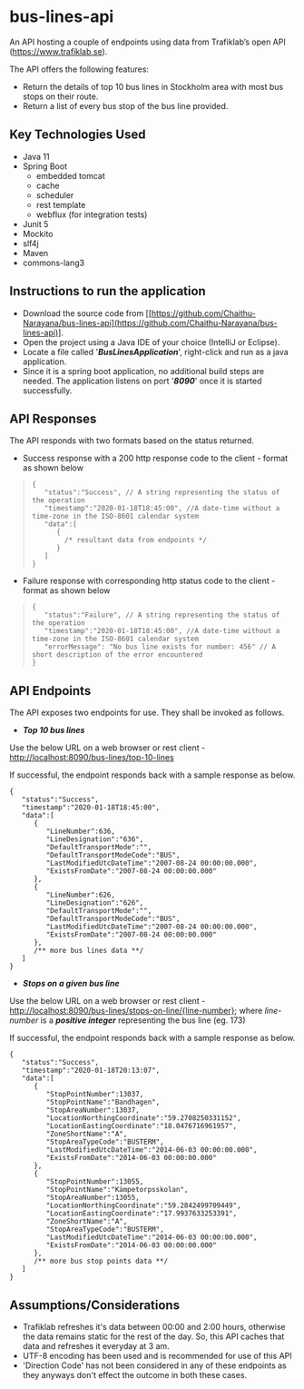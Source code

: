 # bus-lines-api
An API hosting a couple of endpoints using data from Trafiklab’s open API (https://www.trafiklab.se).

The API offers the following features:
- Return the details of top 10 bus lines in Stockholm area with most bus stops on their route. 
- Return a list of every bus stop of the bus line provided.

## Key Technologies Used
 - Java 11
 - Spring Boot 
	- embedded tomcat
	- cache
	- scheduler
	- rest template
	- webflux (for integration tests)
 - Junit 5
 - Mockito
 - slf4j
 - Maven
 - commons-lang3
## Instructions to run the application

 - Download the source code from [[https://github.com/Chaithu-Narayana/bus-lines-api](https://github.com/Chaithu-Narayana/bus-lines-api)].
 - Open the project using a Java IDE of your choice (IntelliJ or Eclipse).
 - Locate a file called '***BusLinesApplication***', right-click and run as a java application.
 - Since it is a spring boot application, no additional build steps are needed. The application listens on port '***8090***' once it is started successfully.
## API Responses
The API responds with two formats based on the status returned.
 - Success response with a 200 http response code to the client - format as shown below
>     { 
>        "status":"Success", // A string representing the status of the operation
>        "timestamp":"2020-01-18T18:45:00", //A date-time without a time-zone in the ISO-8601 calendar system
>        "data":[ 
>           { 
>             /* resultant data from endpoints */
>           }
>        ]
>     }
     
 - Failure response with corresponding http status code to the client - format as shown below
>     { 
>        "status":"Failure", // A string representing the status of the operation
>        "timestamp":"2020-01-18T18:45:00", //A date-time without a time-zone in the ISO-8601 calendar system
>        "errorMessage": "No bus line exists for number: 456" // A short description of the error encountered
>     }
 
## API Endpoints
The API exposes two endpoints for use. They shall be invoked as follows.
 - ***Top 10 bus lines*** 
 
 Use the below URL on a web browser or rest client -
   [http://localhost:8090/bus-lines/top-10-lines](http://localhost:8090/bus-lines/top-10-lines)

If successful, the endpoint responds back with a sample response as below.

    { 
       "status":"Success",
       "timestamp":"2020-01-18T18:45:00",
       "data":[ 
          { 
             "LineNumber":636,
             "LineDesignation":"636",
             "DefaultTransportMode":"",
             "DefaultTransportModeCode":"BUS",
             "LastModifiedUtcDateTime":"2007-08-24 00:00:00.000",
             "ExistsFromDate":"2007-08-24 00:00:00.000"
          },
          { 
             "LineNumber":626,
             "LineDesignation":"626",
             "DefaultTransportMode":"",
             "DefaultTransportModeCode":"BUS",
             "LastModifiedUtcDateTime":"2007-08-24 00:00:00.000",
             "ExistsFromDate":"2007-08-24 00:00:00.000"
          },
          /** more bus lines data **/
       ]
    }
    
    
     

- ***Stops on a given bus line***
  
Use the below URL on a web browser or rest client -
[http://localhost:8090/bus-lines/stops-on-line/{line-number}](http://localhost:8090/bus-lines/stops-on-line/{line-number}); where *line-number* is a ***positive integer*** representing the bus line (eg. 173)

If successful, the endpoint responds back with a sample response as below.

    { 
       "status":"Success",
       "timestamp":"2020-01-18T20:13:07",
       "data":[ 
          { 
             "StopPointNumber":13037,
             "StopPointName":"Bandhagen",
             "StopAreaNumber":13037,
             "LocationNorthingCoordinate":"59.2708250331152",
             "LocationEastingCoordinate":"18.0476716961957",
             "ZoneShortName":"A",
             "StopAreaTypeCode":"BUSTERM",
             "LastModifiedUtcDateTime":"2014-06-03 00:00:00.000",
             "ExistsFromDate":"2014-06-03 00:00:00.000"
          },
          { 
             "StopPointNumber":13055,
             "StopPointName":"Kämpetorpsskolan",
             "StopAreaNumber":13055,
             "LocationNorthingCoordinate":"59.2842499709449",
             "LocationEastingCoordinate":"17.9937633253391",
             "ZoneShortName":"A",
             "StopAreaTypeCode":"BUSTERM",
             "LastModifiedUtcDateTime":"2014-06-03 00:00:00.000",
             "ExistsFromDate":"2014-06-03 00:00:00.000"
          },
          /** more bus stop points data **/
       ]
    }

## Assumptions/Considerations

 - Trafiklab refreshes it's data between 00:00 and 2:00 hours, otherwise the data remains static for the rest of the day. So, this API caches that data and refreshes it everyday at 3 am.
 - UTF-8 encoding has been used and is recommended for use of this API
 - 'Direction Code' has not been considered in any of these endpoints as they anyways don't effect the outcome in both these cases. 
